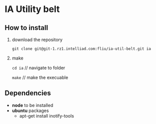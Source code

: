 # IA Utility belt

## How to install

1. download the repository

    `git clone git@git-1.rz1.intelliad.com:fliu/ia-util-belt.git ia`
2. make

    `cd ia` // navigate to folder

    `make` // make the execuable

## Dependencies
* **node** to be installed
* **ubuntu** packages
    * apt-get install inotify-tools

